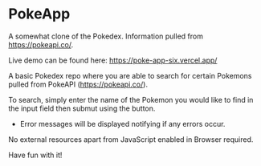 # PokeApp
A somewhat clone of the Pokedex. Information pulled from https://pokeapi.co/.

Live demo can be found here: https://poke-app-six.vercel.app/

A basic Pokedex repo where you are able to search for certain Pokemons pulled from PokeAPI (https://pokeapi.co/).

To search, simply enter the name of the Pokemon you would like to find in the input field then submut using the button.
 - Error messages will be displayed notifying if any errors occur. 
 
 No external resources apart from JavaScript enabled in Browser required.
 
 Have fun with it!
